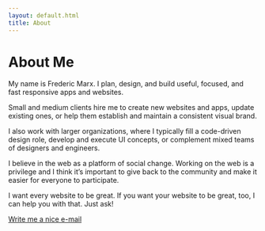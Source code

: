 ```yaml
---
layout: default.html
title: About
---
```


# About Me

My name is Frederic Marx. I plan, design, and build useful, focused, and fast responsive apps and&nbsp;websites.

Small and medium clients hire me to create new websites and apps, update existing ones, or help them establish and maintain a consistent visual brand.

I also work with larger organizations, where I typically fill a code-driven design role, develop and execute UI concepts, or complement mixed teams of designers and engineers.

I believe in the web as a platform of social change. Working on the web is a privilege and I think it’s important to give back to the community and make it easier for everyone to participate.

I want every website to be great. If you want your website to be great, too, I can help you with that. Just ask!

[Write me a nice e-mail](mailto://hi@fmarx.com)
